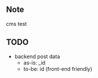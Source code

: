 

## Note 
cms test

## TODO
- backend post data
  - as-is: _id
  - to-be: id   (front-end friendly)